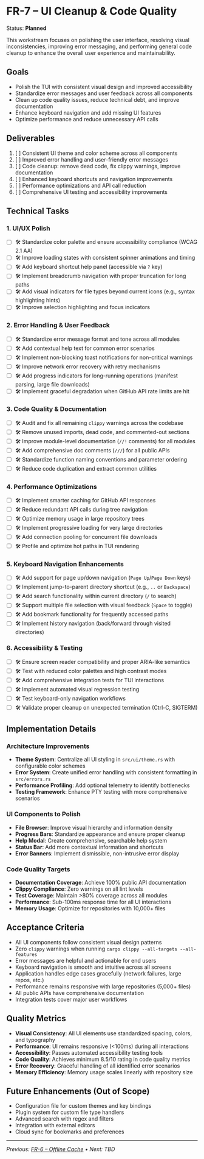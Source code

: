 # FR-7 – UI Cleanup & Code Quality

Status: **Planned**

This workstream focuses on polishing the user interface, resolving visual inconsistencies, improving error messaging, and performing general code cleanup to enhance the overall user experience and maintainability.

## Goals

* Polish the TUI with consistent visual design and improved accessibility
* Standardize error messages and user feedback across all components
* Clean up code quality issues, reduce technical debt, and improve documentation
* Enhance keyboard navigation and add missing UI features
* Optimize performance and reduce unnecessary API calls

## Deliverables

1. [ ] Consistent UI theme and color scheme across all components
2. [ ] Improved error handling and user-friendly error messages
3. [ ] Code cleanup: remove dead code, fix clippy warnings, improve documentation
4. [ ] Enhanced keyboard shortcuts and navigation improvements
5. [ ] Performance optimizations and API call reduction
6. [ ] Comprehensive UI testing and accessibility improvements

## Technical Tasks

### 1. UI/UX Polish

- [ ] 🛠 Standardize color palette and ensure accessibility compliance (WCAG 2.1 AA)
- [ ] 🛠 Improve loading states with consistent spinner animations and timing
- [ ] 🛠 Add keyboard shortcut help panel (accessible via `?` key)
- [ ] 🛠 Implement breadcrumb navigation with proper truncation for long paths
- [ ] 🛠 Add visual indicators for file types beyond current icons (e.g., syntax highlighting hints)
- [ ] 🛠 Improve selection highlighting and focus indicators

### 2. Error Handling & User Feedback

- [ ] 🛠 Standardize error message format and tone across all modules
- [ ] 🛠 Add contextual help text for common error scenarios
- [ ] 🛠 Implement non-blocking toast notifications for non-critical warnings
- [ ] 🛠 Improve network error recovery with retry mechanisms
- [ ] 🛠 Add progress indicators for long-running operations (manifest parsing, large file downloads)
- [ ] 🛠 Implement graceful degradation when GitHub API rate limits are hit

### 3. Code Quality & Documentation

- [ ] 🛠 Audit and fix all remaining `clippy` warnings across the codebase
- [ ] 🛠 Remove unused imports, dead code, and commented-out sections
- [ ] 🛠 Improve module-level documentation (`//!` comments) for all modules
- [ ] 🛠 Add comprehensive doc comments (`///`) for all public APIs
- [ ] 🛠 Standardize function naming conventions and parameter ordering
- [ ] 🛠 Reduce code duplication and extract common utilities

### 4. Performance Optimizations

- [ ] 🛠 Implement smarter caching for GitHub API responses
- [ ] 🛠 Reduce redundant API calls during tree navigation
- [ ] 🛠 Optimize memory usage in large repository trees
- [ ] 🛠 Implement progressive loading for very large directories
- [ ] 🛠 Add connection pooling for concurrent file downloads
- [ ] 🛠 Profile and optimize hot paths in TUI rendering

### 5. Keyboard Navigation Enhancements

- [ ] 🛠 Add support for page up/down navigation (`Page Up`/`Page Down` keys)
- [ ] 🛠 Implement jump-to-parent directory shortcut (e.g., `..` or `Backspace`)
- [ ] 🛠 Add search functionality within current directory (`/` to search)
- [ ] 🛠 Support multiple file selection with visual feedback (`Space` to toggle)
- [ ] 🛠 Add bookmark functionality for frequently accessed paths
- [ ] 🛠 Implement history navigation (back/forward through visited directories)

### 6. Accessibility & Testing

- [ ] 🛠 Ensure screen reader compatibility and proper ARIA-like semantics
- [ ] 🛠 Test with reduced color palettes and high contrast modes
- [ ] 🛠 Add comprehensive integration tests for TUI interactions
- [ ] 🛠 Implement automated visual regression testing
- [ ] 🛠 Test keyboard-only navigation workflows
- [ ] 🛠 Validate proper cleanup on unexpected termination (Ctrl-C, SIGTERM)

## Implementation Details

### Architecture Improvements
- **Theme System**: Centralize all UI styling in `src/ui/theme.rs` with configurable color schemes
- **Error System**: Create unified error handling with consistent formatting in `src/errors.rs`
- **Performance Profiling**: Add optional telemetry to identify bottlenecks
- **Testing Framework**: Enhance PTY testing with more comprehensive scenarios

### UI Components to Polish
- **File Browser**: Improve visual hierarchy and information density
- **Progress Bars**: Standardize appearance and ensure proper cleanup
- **Help Modal**: Create comprehensive, searchable help system
- **Status Bar**: Add more contextual information and shortcuts
- **Error Banners**: Implement dismissible, non-intrusive error display

### Code Quality Targets
- **Documentation Coverage**: Achieve 100% public API documentation
- **Clippy Compliance**: Zero warnings on all lint levels
- **Test Coverage**: Maintain >80% coverage across all modules
- **Performance**: Sub-100ms response time for all UI interactions
- **Memory Usage**: Optimize for repositories with 10,000+ files

## Acceptance Criteria

* All UI components follow consistent visual design patterns
* Zero `clippy` warnings when running `cargo clippy --all-targets --all-features`
* Error messages are helpful and actionable for end users
* Keyboard navigation is smooth and intuitive across all screens
* Application handles edge cases gracefully (network failures, large repos, etc.)
* Performance remains responsive with large repositories (5,000+ files)
* All public APIs have comprehensive documentation
* Integration tests cover major user workflows

## Quality Metrics

- **Visual Consistency**: All UI elements use standardized spacing, colors, and typography
- **Performance**: UI remains responsive (<100ms) during all interactions
- **Accessibility**: Passes automated accessibility testing tools
- **Code Quality**: Achieves minimum 8.5/10 rating in code quality metrics
- **Error Recovery**: Graceful handling of all identified error scenarios
- **Memory Efficiency**: Memory usage scales linearly with repository size

## Future Enhancements (Out of Scope)

- Configuration file for custom themes and key bindings
- Plugin system for custom file type handlers
- Advanced search with regex and filters
- Integration with external editors
- Cloud sync for bookmarks and preferences

---

_Previous: [FR-6 – Offline Cache](fr6-offline-cache.md) • Next: TBD_ 